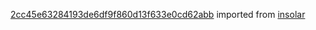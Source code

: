 [2cc45e63284193de6df9f860d13f633e0cd62abb](https://github.com/insolar/insolar/commit/2cc45e63284193de6df9f860d13f633e0cd62abb) imported from [insolar](https://github.com/insolar/insolar)
